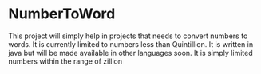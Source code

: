 # NumberToWord
This project will simply help in projects that needs to convert numbers to words. It is currently limited to numbers less than Quintillion. It is written in java but will be made available in other languages soon. It is simply limited numbers within the range of zillion
